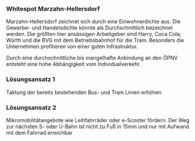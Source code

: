 ### Whitespot Marzahn-Hellersdorf

Marzahn-Hellersdorf zeichnet sich durch eine Einwohnerdichte aus. Die Gewerbe- und Handelsdichte könnte als Durchschnittlich bezeichnet
 werden. Die größten hier ansässigen Arbeitgeber sind Harry, Coca Cola, Würth und die BVG mit dem Betriebsbahnhof für die Tram. Besonders
  die Unternehmen profitieren von einer guten Infrastruktur.

Durch eine durchschnittliche bis mangelhafte Anbindung an den ÖPNV entsteht eine hohe Abhängigkeit vom Individualverkehr. 

### Lösungsansatz 1
Taktung der bereits bestehenden Bus- und Tram Linien erhöhen

### Lösungsansatz 2
Mikromobilitätangebote wie Leihfahrräder oder e-Scooter fördern. Der Weg zur nächsten S- oder U-Bahn ist nicht zu Fuß in 15min und nur
 mit Aufwand mit dem Fahrrad erreichbar
